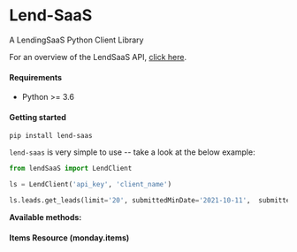 # Lend-SaaS
A LendingSaaS Python Client Library


For an overview of the LendSaaS API, [click here]( https://app.swaggerhub.com/apis/lendsaas/LendSaaSETL/1.0.0 ).


#### Requirements
- Python >= 3.6

#### Getting started
`pip install lend-saas`

`lend-saas` is very simple to use -- take a look at the below example:
```python
from lendSaaS import LendClient

ls = LendClient('api_key', 'client_name')

ls.leads.get_leads(limit='20', submittedMinDate='2021-10-11',  submittedMaxDate='2021-11-11')

```

**Available methods:**
#### Items Resource (monday.items)